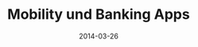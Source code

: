 ---
abstract: ''
authors:
- Gerald Madlmayr
- Thomas Grechenig
date: '2014-03-26'
featured: false
links:
- name: Publik
  url: https://publik.tuwien.ac.at/showentry.php?ID=236000&lang=2
publication_types:
- '3'
publishDate: '2014-03-26'
specifics: null
title: Mobility und Banking Apps
url_pdf: ''
---